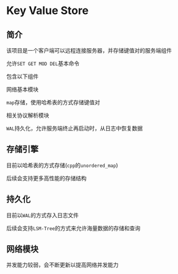 # Key Value Store

## 简介

该项目是一个客户端可以远程连接服务器，并存储键值对的服务端组件

允许`SET GET MOD DEL`基本命令

包含以下组件

网络基本模块

`map`存储，使用哈希表的方式存储键值对

相关协议解析模块

`WAL`持久化，允许服务端终止再启动时，从日志中恢复数据

## 存储引擎
目前以哈希表的方式存储(`cpp`的`unordered_map`)

后续会支持更多高性能的存储结构


## 持久化

目前以`WAL`的方式存入日志文件

后续会支持`LSM-Tree`的方式来允许海量数据的存储和查询

## 网络模块
并发能力较弱，会不断更新以提高网络并发能力
